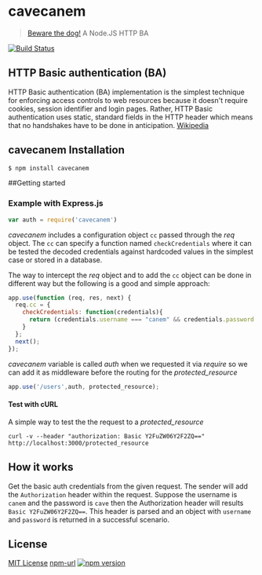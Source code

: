 # cavecanem
> [Beware the dog!](https://en.wiktionary.org/wiki/cave_canem) A Node.JS HTTP BA

[![Build Status](https://travis-ci.org/francomalatacca/cavecanem.svg?branch=master)](https://travis-ci.org/francomalatacca/cavecanem)

## HTTP Basic authentication (BA)

HTTP Basic authentication (BA) implementation is the simplest technique 
for enforcing access controls to web resources because it doesn't require cookies, 
session identifier and login pages. Rather, HTTP Basic authentication uses static, 
standard fields in the HTTP header which means that no handshakes have to be done in anticipation.
[Wikipedia](https://en.wikipedia.org/wiki/Basic_access_authentication)

## cavecanem Installation

```js
$ npm install cavecanem
```

##Getting started

### Example with Express.js

```js
var auth = require('cavecanem')
```

_cavecanem_ includes a configuration object `cc` passed through the _req_ object.
The `cc` can specify a function named `checkCredentials` where it can be tested the decoded credentials
against hardcoded values in the simplest case or stored in a database.

The way to intercept the _req_ object and to add the `cc` object can be done in different way but 
the following is a good and simple approach:

```js
app.use(function (req, res, next) {
  req.cc = {
    checkCredentials: function(credentials){
      return (credentials.username === "canem" && credentials.password === "cave");
    }
  };
  next();
});
```

*cavecanem* variable is called _auth_ when we requested it via _require_ so we can add it 
as middleware before the routing for the _protected_resource_

```js
app.use('/users',auth, protected_resource);
```
#### Test with cURL

A simple way to test the the request to a _protected_resource_
```
curl -v --header "authorization: Basic Y2FuZW06Y2F2ZQ==" http://localhost:3000/protected_resource
```

## How it works

Get the basic auth credentials from the given request. 
The sender will add the `Authorization` header within the request. 
Suppose the username is `canem` and the password is `cave` then the Authorization
header will results `Basic Y2FuZW06Y2F2ZQ==`. This header is parsed and 
an object with `username` and `password` is returned in a successful scenario.

## License

[MIT License](http://opensource.org/licenses/MIT)
[npm-url](https://npmjs.org/package/cavecanem)
[![npm version](https://badge.fury.io/js/cavecanem.svg)](http://badge.fury.io/js/cavecanem)

